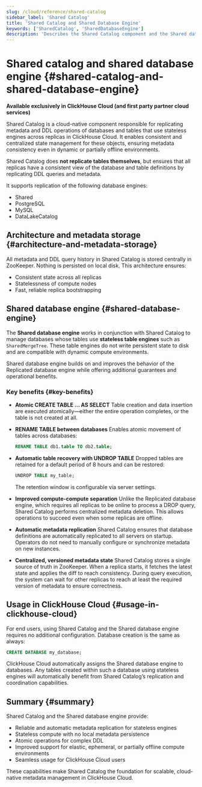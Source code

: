 ```yaml
---
slug: /cloud/reference/shared-catalog
sidebar_label: 'Shared Catalog'
title: 'Shared Catalog and Shared Database Engine'
keywords: ['SharedCatalog', 'SharedDatabaseEngine']
description: 'Describes the Shared Catalog component and the Shared database engine in ClickHouse Cloud'
---
```


# Shared catalog and shared database engine {#shared-catalog-and-shared-database-engine}

**Available exclusively in ClickHouse Cloud (and first party partner cloud services)**

Shared Catalog is a cloud-native component responsible for replicating metadata and DDL operations of databases and tables that use stateless engines across replicas in ClickHouse Cloud. It enables consistent and centralized state management for these objects, ensuring metadata consistency even in dynamic or partially offline environments.

Shared Catalog does **not replicate tables themselves**, but ensures that all replicas have a consistent view of the database and table definitions by replicating DDL queries and metadata.

It supports replication of the following database engines:

- Shared
- PostgreSQL
- MySQL
- DataLakeCatalog

## Architecture and metadata storage {#architecture-and-metadata-storage}

All metadata and DDL query history in Shared Catalog is stored centrally in ZooKeeper. Nothing is persisted on local disk. This architecture ensures:

- Consistent state across all replicas
- Statelessness of compute nodes
- Fast, reliable replica bootstrapping

## Shared database engine {#shared-database-engine}

The **Shared database engine** works in conjunction with Shared Catalog to manage databases whose tables use **stateless table engines** such as `SharedMergeTree`. These table engines do not write persistent state to disk and are compatible with dynamic compute environments.

Shared database engine builds on and improves the behavior of the Replicated database engine while offering additional guarantees and operational benefits.

### Key benefits {#key-benefits}

- **Atomic CREATE TABLE ... AS SELECT**
  Table creation and data insertion are executed atomically—either the entire operation completes, or the table is not created at all.

- **RENAME TABLE between databases**
  Enables atomic movement of tables across databases:
  ```sql
  RENAME TABLE db1.table TO db2.table;
  ```

- **Automatic table recovery with UNDROP TABLE**
  Dropped tables are retained for a default period of 8 hours and can be restored:
  ```sql
  UNDROP TABLE my_table;
  ```
  The retention window is configurable via server settings.

- **Improved compute-compute separation**
  Unlike the Replicated database engine, which requires all replicas to be online to process a DROP query, Shared Catalog performs centralized metadata deletion. This allows operations to succeed even when some replicas are offline.

- **Automatic metadata replication**
  Shared Catalog ensures that database definitions are automatically replicated to all servers on startup. Operators do not need to manually configure or synchronize metadata on new instances.

- **Centralized, versioned metadata state**
  Shared Catalog stores a single source of truth in ZooKeeper. When a replica starts, it fetches the latest state and applies the diff to reach consistency. During query execution, the system can wait for other replicas to reach at least the required version of metadata to ensure correctness.

## Usage in ClickHouse Cloud {#usage-in-clickhouse-cloud}

For end users, using Shared Catalog and the Shared database engine requires no additional configuration. Database creation is the same as always:

```sql
CREATE DATABASE my_database;
```

ClickHouse Cloud automatically assigns the Shared database engine to databases. Any tables created within such a database using stateless engines will automatically benefit from Shared Catalog’s replication and coordination capabilities.

## Summary {#summary}

Shared Catalog and the Shared database engine provide:

- Reliable and automatic metadata replication for stateless engines
- Stateless compute with no local metadata persistence
- Atomic operations for complex DDL
- Improved support for elastic, ephemeral, or partially offline compute environments
- Seamless usage for ClickHouse Cloud users

These capabilities make Shared Catalog the foundation for scalable, cloud-native metadata management in ClickHouse Cloud.
